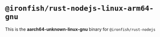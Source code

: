 # `@ironfish/rust-nodejs-linux-arm64-gnu`

This is the **aarch64-unknown-linux-gnu** binary for `@ironfish/rust-nodejs`